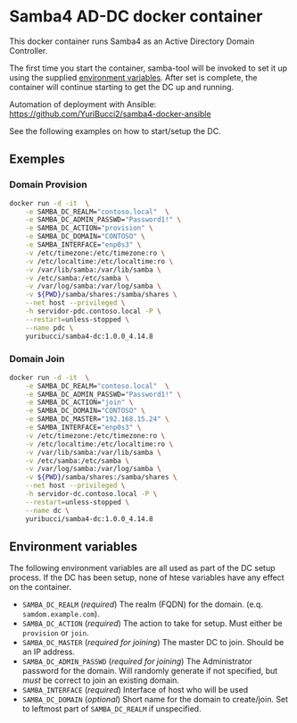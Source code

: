 # Samba4 AD-DC docker container

This docker container runs Samba4 as an Active Directory Domain Controller.

The first time you start the container, samba-tool will be invoked to set it up using the supplied [environment variables](#environment-variables).
After set is complete, the container will continue starting to get the DC up and running.

Automation of deployment with Ansible: https://github.com/YuriBucci2/samba4-docker-ansible

See the following examples on how to start/setup the DC. 

## Exemples 

### Domain Provision

```bash
docker run -d -it  \
    -e SAMBA_DC_REALM="contoso.local"  \
    -e SAMBA_DC_ADMIN_PASSWD="Password1!" \
    -e SAMBA_DC_ACTION="provision" \
    -e SAMBA_DC_DOMAIN="CONTOSO" \
    -e SAMBA_INTERFACE="enp0s3" \
    -v /etc/timezone:/etc/timezone:ro \
    -v /etc/localtime:/etc/localtime:ro \
    -v /var/lib/samba:/var/lib/samba \
    -v /etc/samba:/etc/samba \
    -v /var/log/samba:/var/log/samba \
    -v ${PWD}/samba/shares:/samba/shares \
    --net host --privileged \
    -h servidor-pdc.contoso.local -P \
    --restart=unless-stopped \
    --name pdc \
    yuribucci/samba4-dc:1.0.0_4.14.8
```

### Domain Join

```bash
docker run -d -it  \
    -e SAMBA_DC_REALM="contoso.local"  \
    -e SAMBA_DC_ADMIN_PASSWD="Password1!" \
    -e SAMBA_DC_ACTION="join" \
    -e SAMBA_DC_DOMAIN="CONTOSO" \
    -e SAMBA_DC_MASTER="192.168.15.24" \
    -e SAMBA_INTERFACE="enp0s3" \
    -v /etc/timezone:/etc/timezone:ro \
    -v /etc/localtime:/etc/localtime:ro \
    -v /var/lib/samba:/var/lib/samba \
    -v /etc/samba:/etc/samba \
    -v /var/log/samba:/var/log/samba \
    -v ${PWD}/samba/shares:/samba/shares \
    --net host --privileged \
    -h servidor-dc.contoso.local -P \
    --restart=unless-stopped \
    --name dc \
    yuribucci/samba4-dc:1.0.0_4.14.8
```

## Environment variables

The following environment variables are all used as part of the DC setup process.
If the DC has been setup, none of htese variables have any effect on the container.

- `SAMBA_DC_REALM` (*required*) The realm (FQDN) for the domain. (e.q. `samdom.example.com`).
- `SAMBA_DC_ACTION` (*required*) The action to take for setup. Must either be `provision` or `join`.
- `SAMBA_DC_MASTER` (*required for joining*) The master DC to join. Should be an IP address.
- `SAMBA_DC_ADMIN_PASSWD` (*required for joining*) The Administrator password for the domain. Will randomly generate if not specified, but *must* be correct to join an existing domain.
- `SAMBA_INTERFACE` (*required*) Interface of host who will be used
- `SAMBA_DC_DOMAIN` (*optional*) Short name for the domain to create/join. Set to leftmost part of `SAMBA_DC_REALM` if unspecified.
